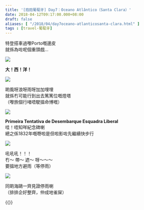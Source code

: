 ```yaml
---
title: '[抱抱葡萄牙] Day7：Oceano Atlântico（Santa Clara）'
date: 2018-04-12T09:17:00.000+08:00
draft: false
aliases: [ "/2018/04/day7oceano-atlanticosanta-clara.html" ]
tags : [travel-葡萄牙]
---
```


特登搭車過嚟Porto嘅邊皮  
就係為咗呢個重頭戲...  

![](/images/portugal7.jpg)

**大！西！洋！**  

![](/images/portugal7g1.jpg)

啲風呀浪呀雨呀加加埋埋  
就係冇可能行到出去篤篤位嘅燈塔  
（嚟旅個行啫唔駛搵命博嘅）  

![](/images/portugal7g2.jpg)

**Primeira Tentativa de Desembarque Esquadra Liberal**  
哇！唔知咩紀念碑喇  
總之係1832年嘅嘢啦是但啦影咗先繼續快步行  

![](/images/portugal7g.jpg)

吼吼吼！！！  
冇～ 帶～ 遮～ 呀～～～  
要搵地方避雨（等停雨）  

![](/images/portugal7g3.jpg)

同啲海鷗一齊見證停雨喇  
（排排企好整齊，仲成地雀屎）  
  

{{<portugal>}}  
